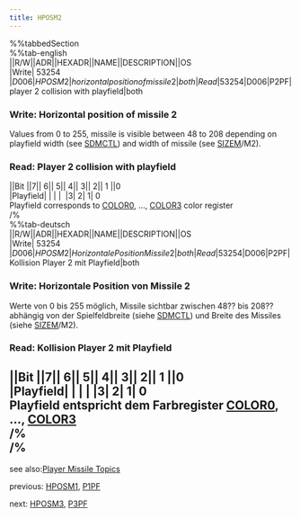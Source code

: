 ```yaml
---
title: HPOSM2
---
```

%%tabbedSection  
%%tab-english  
||R/W||ADR||HEXADR||NAME||DESCRIPTION||OS  
|Write| 53254 |$D006|HPOSM2|horizontal position of missile 2|both  
|Read| 53254 |$D006|P2PF|player 2 collision with playfield|both  
  
### Write: Horizontal position of missile 2  
Values from 0 to 255, missile is visible between 48 to 208 depending on playfield width (see [SDMCTL](../SDMCTL/index.md)) and width of missile (see [SIZEM](../SIZEM/index.md)/M2).  
### Read: Player 2 collision with playfield  
  
||Bit ||7|| 6|| 5|| 4|| 3|| 2|| 1 ||0  
|Playfield| | | |  |3| 2| 1| 0  
Playfield corresponds to [COLOR0](../COLOR0/index.md), ..., [COLOR3](../COLOR3/index.md) color register  
/%  
%%tab-deutsch  
||R/W||ADR||HEXADR||NAME||DESCRIPTION||OS  
|Write| 53254 |$D006|HPOSM2|Horizontale Position Missile 2|both  
|Read| 53254 |$D006|P2PF|Kollision Player 2 mit Playfield|both  
  
### Write: Horizontale Position von Missile 2  
Werte von 0 bis 255 möglich, Missile sichtbar zwischen 48?? bis 208?? abhängig von der Spielfeldbreite (siehe [SDMCTL](../SDMCTL/index.md)) und Breite des Missiles (siehe [SIZEM](../SIZEM/index.md)/M2).  
  
### Read: Kollision Player 2 mit Playfield  
  
||Bit ||7|| 6|| 5|| 4|| 3|| 2|| 1 ||0  
|Playfield| | | |  |3| 2| 1| 0  
Playfield entspricht dem Farbregister [COLOR0](../COLOR0/index.md), ..., [COLOR3](../COLOR3/index.md)  
/%  
/%  
---
see also:[Player Missile Topics](../Pm_topics/index.md)  
  
previous: [HPOSM1](../HPOSM1/index.md), [P1PF](../HPOSM1/index.md)  
  
next: [HPOSM3](../HPOSM3/index.md), [P3PF](../HPOSM3/index.md)  
